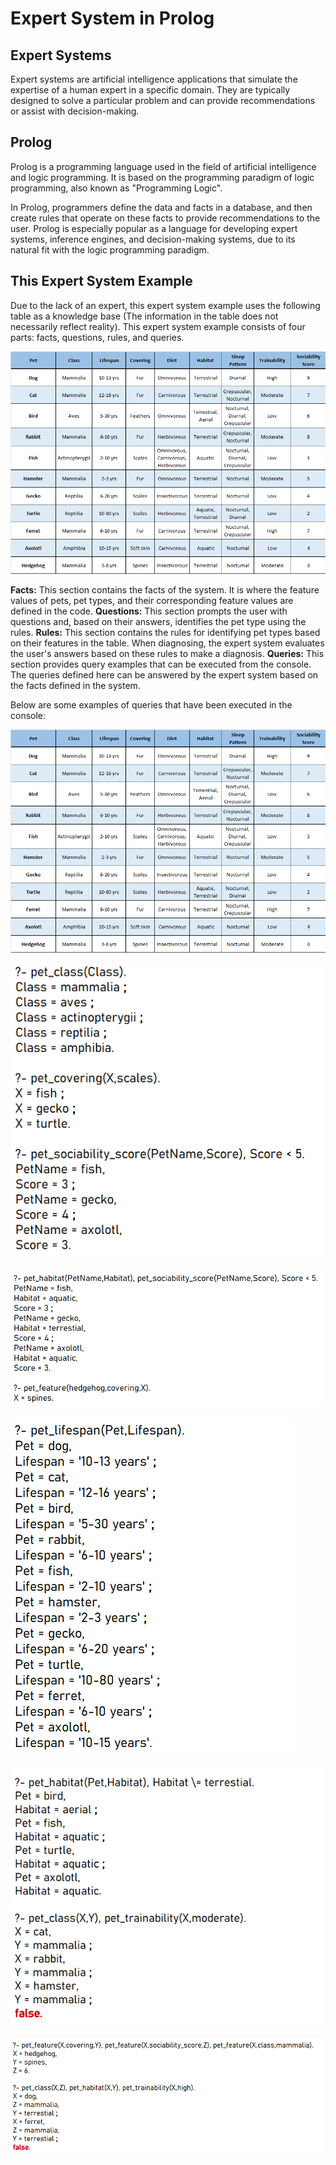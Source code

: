 # Expert System in Prolog

## Expert Systems

  Expert systems are artificial intelligence applications that simulate the expertise of a human expert in a specific domain. They are typically designed to solve a particular problem and can provide recommendations or assist with decision-making.

## Prolog

  Prolog is a programming language used in the field of artificial intelligence and logic programming. It is based on the programming paradigm of logic programming, also known as "Programming Logic".

  In Prolog, programmers define the data and facts in a database, and then create rules that operate on these facts to provide recommendations to the user. Prolog is especially popular as a language for developing expert systems, inference engines, and decision-making systems, due to its natural fit with the logic programming paradigm.

## This Expert System Example

   Due to the lack of an expert, this expert system example uses the following table as a knowledge base (The information in the table does not necessarily reflect reality). This expert system example consists of four parts: facts, questions, rules, and queries.
  
![Information_Table](Images/Information_Table.png)
 
**Facts:** This section contains the facts of the system. It is where the feature values of pets, pet types, and their corresponding feature values are defined in the code.
**Questions:**  This section prompts the user with questions and, based on their answers, identifies the pet type using the rules.
**Rules:** This section contains the rules for identifying pet types based on their features in the table. When diagnosing, the expert system evaluates the user's answers based on these rules to make a diagnosis.
**Queries:** This section provides query examples that can be executed from the console. The queries defined here can be answered by the expert system based on the facts defined in the system. 

Below are some examples of queries that have been executed in the console:

![Diagnose_Example](Images/Information_Table.png)

![Query_Example_1](Images/Query_Example_1.png)

![Query_Example_2](Images/Query_Example_2.png)

![Query_Example_3](Images/Query_Example_3.png)

![Query_Example_4](Images/Query_Example_4.png)

![Query_Example_5](Images/Query_Example_5.png)
